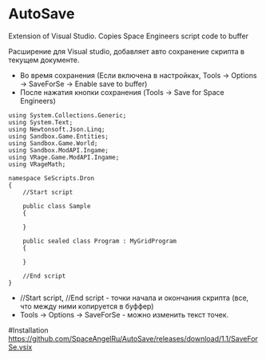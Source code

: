 # AutoSave
Extension of Visual Studio. Copies Space Engineers script code to buffer

Расширение для Visual studio, добавляет авто сохранение скрипта в текущем документе.
 - Во время сохранения (Если включена в настройках, Tools -> Options -> SaveForSe -> Enable save to buffer)
 - После нажатия кнопки сохранения (Tools -> Save for Space Engineers)

```
using System.Collections.Generic;
using System.Text;
using Newtonsoft.Json.Linq;
using Sandbox.Game.Entities;
using Sandbox.Game.World;
using Sandbox.ModAPI.Ingame;
using VRage.Game.ModAPI.Ingame;
using VRageMath;

namespace SeScripts.Dron
{
    //Start script

    public class Sample
    {
        
    }

    public sealed class Program : MyGridProgram
    {
        
    }

    //End script
}
```

- //Start script, //End script - точки начала и окончания скрипта (все, что между ними копируется в буффер)
- Tools -> Options -> SaveForSe - можно изменить текст точек.

#Installation
https://github.com/SpaceAngelRu/AutoSave/releases/download/1.1/SaveForSe.vsix

